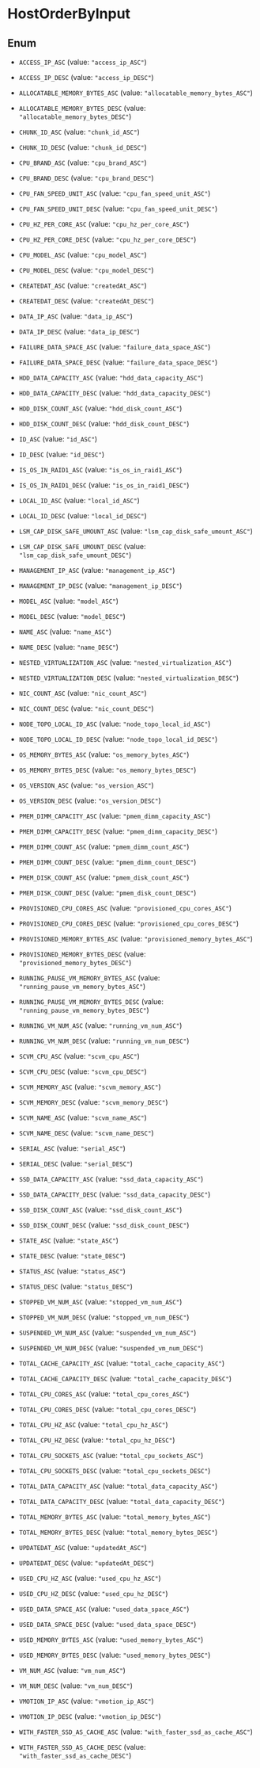 

# HostOrderByInput

## Enum


* `ACCESS_IP_ASC` (value: `"access_ip_ASC"`)

* `ACCESS_IP_DESC` (value: `"access_ip_DESC"`)

* `ALLOCATABLE_MEMORY_BYTES_ASC` (value: `"allocatable_memory_bytes_ASC"`)

* `ALLOCATABLE_MEMORY_BYTES_DESC` (value: `"allocatable_memory_bytes_DESC"`)

* `CHUNK_ID_ASC` (value: `"chunk_id_ASC"`)

* `CHUNK_ID_DESC` (value: `"chunk_id_DESC"`)

* `CPU_BRAND_ASC` (value: `"cpu_brand_ASC"`)

* `CPU_BRAND_DESC` (value: `"cpu_brand_DESC"`)

* `CPU_FAN_SPEED_UNIT_ASC` (value: `"cpu_fan_speed_unit_ASC"`)

* `CPU_FAN_SPEED_UNIT_DESC` (value: `"cpu_fan_speed_unit_DESC"`)

* `CPU_HZ_PER_CORE_ASC` (value: `"cpu_hz_per_core_ASC"`)

* `CPU_HZ_PER_CORE_DESC` (value: `"cpu_hz_per_core_DESC"`)

* `CPU_MODEL_ASC` (value: `"cpu_model_ASC"`)

* `CPU_MODEL_DESC` (value: `"cpu_model_DESC"`)

* `CREATEDAT_ASC` (value: `"createdAt_ASC"`)

* `CREATEDAT_DESC` (value: `"createdAt_DESC"`)

* `DATA_IP_ASC` (value: `"data_ip_ASC"`)

* `DATA_IP_DESC` (value: `"data_ip_DESC"`)

* `FAILURE_DATA_SPACE_ASC` (value: `"failure_data_space_ASC"`)

* `FAILURE_DATA_SPACE_DESC` (value: `"failure_data_space_DESC"`)

* `HDD_DATA_CAPACITY_ASC` (value: `"hdd_data_capacity_ASC"`)

* `HDD_DATA_CAPACITY_DESC` (value: `"hdd_data_capacity_DESC"`)

* `HDD_DISK_COUNT_ASC` (value: `"hdd_disk_count_ASC"`)

* `HDD_DISK_COUNT_DESC` (value: `"hdd_disk_count_DESC"`)

* `ID_ASC` (value: `"id_ASC"`)

* `ID_DESC` (value: `"id_DESC"`)

* `IS_OS_IN_RAID1_ASC` (value: `"is_os_in_raid1_ASC"`)

* `IS_OS_IN_RAID1_DESC` (value: `"is_os_in_raid1_DESC"`)

* `LOCAL_ID_ASC` (value: `"local_id_ASC"`)

* `LOCAL_ID_DESC` (value: `"local_id_DESC"`)

* `LSM_CAP_DISK_SAFE_UMOUNT_ASC` (value: `"lsm_cap_disk_safe_umount_ASC"`)

* `LSM_CAP_DISK_SAFE_UMOUNT_DESC` (value: `"lsm_cap_disk_safe_umount_DESC"`)

* `MANAGEMENT_IP_ASC` (value: `"management_ip_ASC"`)

* `MANAGEMENT_IP_DESC` (value: `"management_ip_DESC"`)

* `MODEL_ASC` (value: `"model_ASC"`)

* `MODEL_DESC` (value: `"model_DESC"`)

* `NAME_ASC` (value: `"name_ASC"`)

* `NAME_DESC` (value: `"name_DESC"`)

* `NESTED_VIRTUALIZATION_ASC` (value: `"nested_virtualization_ASC"`)

* `NESTED_VIRTUALIZATION_DESC` (value: `"nested_virtualization_DESC"`)

* `NIC_COUNT_ASC` (value: `"nic_count_ASC"`)

* `NIC_COUNT_DESC` (value: `"nic_count_DESC"`)

* `NODE_TOPO_LOCAL_ID_ASC` (value: `"node_topo_local_id_ASC"`)

* `NODE_TOPO_LOCAL_ID_DESC` (value: `"node_topo_local_id_DESC"`)

* `OS_MEMORY_BYTES_ASC` (value: `"os_memory_bytes_ASC"`)

* `OS_MEMORY_BYTES_DESC` (value: `"os_memory_bytes_DESC"`)

* `OS_VERSION_ASC` (value: `"os_version_ASC"`)

* `OS_VERSION_DESC` (value: `"os_version_DESC"`)

* `PMEM_DIMM_CAPACITY_ASC` (value: `"pmem_dimm_capacity_ASC"`)

* `PMEM_DIMM_CAPACITY_DESC` (value: `"pmem_dimm_capacity_DESC"`)

* `PMEM_DIMM_COUNT_ASC` (value: `"pmem_dimm_count_ASC"`)

* `PMEM_DIMM_COUNT_DESC` (value: `"pmem_dimm_count_DESC"`)

* `PMEM_DISK_COUNT_ASC` (value: `"pmem_disk_count_ASC"`)

* `PMEM_DISK_COUNT_DESC` (value: `"pmem_disk_count_DESC"`)

* `PROVISIONED_CPU_CORES_ASC` (value: `"provisioned_cpu_cores_ASC"`)

* `PROVISIONED_CPU_CORES_DESC` (value: `"provisioned_cpu_cores_DESC"`)

* `PROVISIONED_MEMORY_BYTES_ASC` (value: `"provisioned_memory_bytes_ASC"`)

* `PROVISIONED_MEMORY_BYTES_DESC` (value: `"provisioned_memory_bytes_DESC"`)

* `RUNNING_PAUSE_VM_MEMORY_BYTES_ASC` (value: `"running_pause_vm_memory_bytes_ASC"`)

* `RUNNING_PAUSE_VM_MEMORY_BYTES_DESC` (value: `"running_pause_vm_memory_bytes_DESC"`)

* `RUNNING_VM_NUM_ASC` (value: `"running_vm_num_ASC"`)

* `RUNNING_VM_NUM_DESC` (value: `"running_vm_num_DESC"`)

* `SCVM_CPU_ASC` (value: `"scvm_cpu_ASC"`)

* `SCVM_CPU_DESC` (value: `"scvm_cpu_DESC"`)

* `SCVM_MEMORY_ASC` (value: `"scvm_memory_ASC"`)

* `SCVM_MEMORY_DESC` (value: `"scvm_memory_DESC"`)

* `SCVM_NAME_ASC` (value: `"scvm_name_ASC"`)

* `SCVM_NAME_DESC` (value: `"scvm_name_DESC"`)

* `SERIAL_ASC` (value: `"serial_ASC"`)

* `SERIAL_DESC` (value: `"serial_DESC"`)

* `SSD_DATA_CAPACITY_ASC` (value: `"ssd_data_capacity_ASC"`)

* `SSD_DATA_CAPACITY_DESC` (value: `"ssd_data_capacity_DESC"`)

* `SSD_DISK_COUNT_ASC` (value: `"ssd_disk_count_ASC"`)

* `SSD_DISK_COUNT_DESC` (value: `"ssd_disk_count_DESC"`)

* `STATE_ASC` (value: `"state_ASC"`)

* `STATE_DESC` (value: `"state_DESC"`)

* `STATUS_ASC` (value: `"status_ASC"`)

* `STATUS_DESC` (value: `"status_DESC"`)

* `STOPPED_VM_NUM_ASC` (value: `"stopped_vm_num_ASC"`)

* `STOPPED_VM_NUM_DESC` (value: `"stopped_vm_num_DESC"`)

* `SUSPENDED_VM_NUM_ASC` (value: `"suspended_vm_num_ASC"`)

* `SUSPENDED_VM_NUM_DESC` (value: `"suspended_vm_num_DESC"`)

* `TOTAL_CACHE_CAPACITY_ASC` (value: `"total_cache_capacity_ASC"`)

* `TOTAL_CACHE_CAPACITY_DESC` (value: `"total_cache_capacity_DESC"`)

* `TOTAL_CPU_CORES_ASC` (value: `"total_cpu_cores_ASC"`)

* `TOTAL_CPU_CORES_DESC` (value: `"total_cpu_cores_DESC"`)

* `TOTAL_CPU_HZ_ASC` (value: `"total_cpu_hz_ASC"`)

* `TOTAL_CPU_HZ_DESC` (value: `"total_cpu_hz_DESC"`)

* `TOTAL_CPU_SOCKETS_ASC` (value: `"total_cpu_sockets_ASC"`)

* `TOTAL_CPU_SOCKETS_DESC` (value: `"total_cpu_sockets_DESC"`)

* `TOTAL_DATA_CAPACITY_ASC` (value: `"total_data_capacity_ASC"`)

* `TOTAL_DATA_CAPACITY_DESC` (value: `"total_data_capacity_DESC"`)

* `TOTAL_MEMORY_BYTES_ASC` (value: `"total_memory_bytes_ASC"`)

* `TOTAL_MEMORY_BYTES_DESC` (value: `"total_memory_bytes_DESC"`)

* `UPDATEDAT_ASC` (value: `"updatedAt_ASC"`)

* `UPDATEDAT_DESC` (value: `"updatedAt_DESC"`)

* `USED_CPU_HZ_ASC` (value: `"used_cpu_hz_ASC"`)

* `USED_CPU_HZ_DESC` (value: `"used_cpu_hz_DESC"`)

* `USED_DATA_SPACE_ASC` (value: `"used_data_space_ASC"`)

* `USED_DATA_SPACE_DESC` (value: `"used_data_space_DESC"`)

* `USED_MEMORY_BYTES_ASC` (value: `"used_memory_bytes_ASC"`)

* `USED_MEMORY_BYTES_DESC` (value: `"used_memory_bytes_DESC"`)

* `VM_NUM_ASC` (value: `"vm_num_ASC"`)

* `VM_NUM_DESC` (value: `"vm_num_DESC"`)

* `VMOTION_IP_ASC` (value: `"vmotion_ip_ASC"`)

* `VMOTION_IP_DESC` (value: `"vmotion_ip_DESC"`)

* `WITH_FASTER_SSD_AS_CACHE_ASC` (value: `"with_faster_ssd_as_cache_ASC"`)

* `WITH_FASTER_SSD_AS_CACHE_DESC` (value: `"with_faster_ssd_as_cache_DESC"`)




